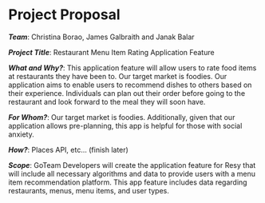 # Project Proposal

***Team***: Christina Borao, James Galbraith and Janak Balar

***Project Title***: Restaurant Menu Item Rating Application Feature

***What and Why?***: This application feature will allow users to rate food items at restaurants they have been to. Our target market is foodies. Our application aims to enable users to recommend dishes to others based on their experience. Individuals can plan out their order before going to the restaurant and look forward to the meal they will soon have.

***For Whom?***: Our target market is foodies. Additionally, given that our application allows pre-planning, this app is helpful for those with social anxiety.

***How?***: Places API, etc... (finish later)

***Scope***: GoTeam Developers will create the application feature for Resy that will include all necessary algorithms and data to provide users with a menu item recommendation platform. This app feature includes data regarding restaurants, menus, menu items, and user types.

